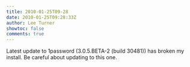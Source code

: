 ```yaml
---
title: 2010-01-25T09-28
date: 2010-01-25T09:28:33Z
author: Lee Turner
showtoc: false
comments: true
---
```


Latest update to 1password (3.0.5.BETA-2 (build 30481)) has broken my install.  Be careful about updating to this one.


